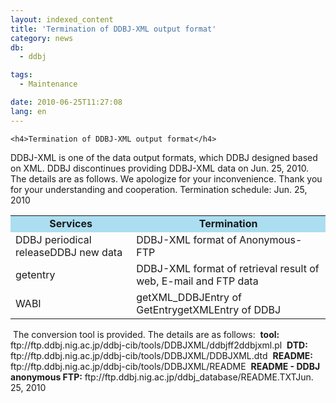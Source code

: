 ```yaml
---
layout: indexed_content
title: 'Termination of DDBJ-XML output format'
category: news
db:
  - ddbj

tags:
  - Maintenance

date: 2010-06-25T11:27:08
lang: en
---
```


<div>

    <h4>Termination of DDBJ-XML output format</h4>
</div>DDBJ-XML is one of the data output formats, which DDBJ designed based on XML. DDBJ discontinues providing DDBJ-XML data on Jun. 25, 2010. The details are as follows. We apologize for your inconvenience. Thank you for your understanding and cooperation.<span class="icon_d-triangle"> Termination schedule: Jun. 25, 2010</span>

<table>
    <tbody>
        <tr>
            <td align="center" bgcolor="#abdef0"><strong>Services</strong></td>
            <td align="center" bgcolor="#abdef0"><strong>Termination</strong></td>
        </tr>
        <tr>
            <td>DDBJ periodical releaseDDBJ new data</td>
            <td>DDBJ-XML format of Anonymous-FTP</td>
        </tr>
        <tr>
            <td>getentry</td>
            <td>DDBJ-XML format of retrieval result of web, E-mail and FTP data</td>
        </tr>
        <tr>
            <td>WABI</td>
            <td>getXML_DDBJEntry of GetEntrygetXMLEntry of DDBJ</td>
        </tr>
    </tbody>
</table><span class="icon_d-triangle"> The conversion tool is provided. The details are as follows:</span>  <strong>tool:</strong> ftp://ftp.ddbj.nig.ac.jp/ddbj-cib/tools/DDBJXML/ddbjff2ddbjxml.pl  <strong>DTD:</strong> ftp://ftp.ddbj.nig.ac.jp/ddbj-cib/tools/DDBJXML/DDBJXML.dtd  <strong>README:</strong> ftp://ftp.ddbj.nig.ac.jp/ddbj-cib/tools/DDBJXML/README  <strong>README - DDBJ anonymous FTP:</strong> ftp://ftp.ddbj.nig.ac.jp/ddbj_database/README.TXTJun. 25, 2010
<!-- ÊÔ½¸ÎÎ°è¤³¤³¤Þ¤Ç -->
<div></div>
<!--main_c end--> 
<!--mainwrap end-->
